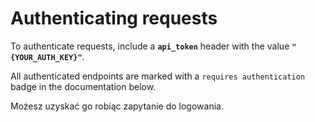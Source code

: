# Authenticating requests

To authenticate requests, include a **`api_token`** header with the value **`"{YOUR_AUTH_KEY}"`**.

All authenticated endpoints are marked with a `requires authentication` badge in the documentation below.

Możesz uzyskać go robiąc zapytanie do logowania.

